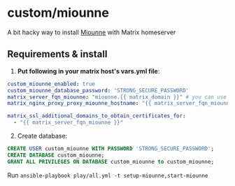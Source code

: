 # custom/miounne

A bit hacky way to install [Miounne](https://gitlab.com/etke.cc/miounne) with Matrix homeserver

## Requirements & install

1. **Put following in your matrix host's vars.yml file**:

```yml
custom_miounne_enabled: true
custom_miounne_database_password: 'STRONG_SECURE_PASSWORD'
matrix_server_fqn_miounne: "miounne.{{ matrix_domain }}" # you can use anything you want here, it's just default value
matrix_nginx_proxy_proxy_miounne_hostname: "{{ matrix_server_fqn_miounne }}" # yep, duplicate, but it's required

matrix_ssl_additional_domains_to_obtain_certificates_for:
  - "{{ matrix_server_fqn_miounne }}"
```

2. Create database:

```sql
CREATE USER custom_miounne WITH PASSWORD 'STRONG_SECURE_PASSWORD';
CREATE DATABASE custom_miounne;
GRANT ALL PRIVILEGES ON DATABASE custom_miounne to custom_miounne;
```

Run `ansible-playbook play/all.yml -t setup-miounne,start-miounne`
